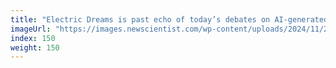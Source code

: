 ```yaml
---
title: "Electric Dreams is past echo of today’s debates on AI-generated art"
imageUrl: "https://images.newscientist.com/wp-content/uploads/2024/11/28160605/suzanne-treister-fictional-videogame-stills-are-you-dreaming-1991-92.-courtesy-the-artist-annely-juda-fine-art-london-and-p.p.o.w.jpg?width=788"
index: 150
weight: 150
---
```

